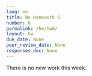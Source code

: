 ```yaml
---
lang: en
title: No Homework 6
number: 6
permalink: /hw/hw6/
layout: hw
due_date: None
peer_review_date: None
responses_doc: None
---
```


There is no new work this week.
